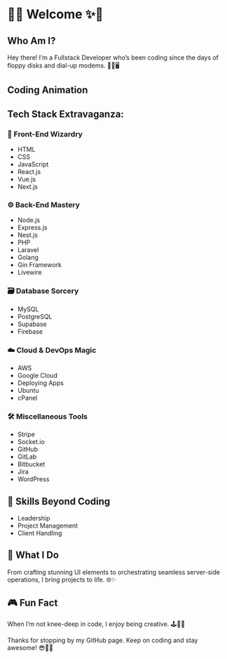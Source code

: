 # 🌟✨ Welcome ✨🌟

## Who Am I?

Hey there! I’m a Fullstack Developer who’s been coding since the days of floppy disks and dial-up modems. 💾📞🖥️

## Coding Animation

## Tech Stack Extravaganza:

### 🎨 Front-End Wizardry
- HTML
- CSS
- JavaScript
- React.js
- Vue.js
- Next.js

### ⚙️ Back-End Mastery
- Node.js
- Express.js
- Nest.js
- PHP
- Laravel
- Golang
- Gin Framework
- Livewire

### 🗃️ Database Sorcery
- MySQL
- PostgreSQL
- Supabase
- Firebase

### ☁️ Cloud & DevOps Magic
- AWS
- Google Cloud
- Deploying Apps
- Ubuntu
- cPanel

### 🛠️ Miscellaneous Tools
- Stripe
- Socket.io
- GitHub
- GitLab
- Bitbucket
- Jira
- WordPress

## 🧠 Skills Beyond Coding
- Leadership
- Project Management
- Client Handling

## 🚀 What I Do

From crafting stunning UI elements to orchestrating seamless server-side operations, I bring projects to life. 🌐✨

## 🎮 Fun Fact

When I’m not knee-deep in code, I enjoy being creative. 🕹️🎨🎸

Thanks for stopping by my GitHub page. Keep on coding and stay awesome! 😎🚀🎉